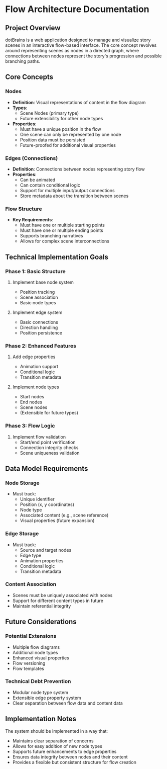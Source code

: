# Flow Architecture Documentation

## Project Overview

dotBrains is a web application designed to manage and visualize story scenes in an interactive flow-based interface. The core concept revolves around representing scenes as nodes in a directed graph, where connections between nodes represent the story's progression and possible branching paths.

## Core Concepts

### Nodes

- **Definition**: Visual representations of content in the flow diagram
- **Types**:
    - Scene Nodes (primary type)
    - Future extensibility for other node types
- **Properties**:
    - Must have a unique position in the flow
    - One scene can only be represented by one node
    - Position data must be persisted
    - Future-proofed for additional visual properties

### Edges (Connections)

- **Definition**: Connections between nodes representing story flow
- **Properties**:
    - Can be animated
    - Can contain conditional logic
    - Support for multiple input/output connections
    - Store metadata about the transition between scenes

### Flow Structure

- **Key Requirements**:
    - Must have one or multiple starting points
    - Must have one or multiple ending points
    - Supports branching narratives
    - Allows for complex scene interconnections

## Technical Implementation Goals

### Phase 1: Basic Structure

1. Implement base node system

    - Position tracking
    - Scene association
    - Basic node types

2. Implement edge system
    - Basic connections
    - Direction handling
    - Position persistence

### Phase 2: Enhanced Features

1. Add edge properties

    - Animation support
    - Conditional logic
    - Transition metadata

2. Implement node types
    - Start nodes
    - End nodes
    - Scene nodes
    - (Extensible for future types)

### Phase 3: Flow Logic

1. Implement flow validation
    - Start/end point verification
    - Connection integrity checks
    - Scene uniqueness validation

## Data Model Requirements

### Node Storage

- Must track:
    - Unique identifier
    - Position (x, y coordinates)
    - Node type
    - Associated content (e.g., scene reference)
    - Visual properties (future expansion)

### Edge Storage

- Must track:
    - Source and target nodes
    - Edge type
    - Animation properties
    - Conditional logic
    - Transition metadata

### Content Association

- Scenes must be uniquely associated with nodes
- Support for different content types in future
- Maintain referential integrity

## Future Considerations

### Potential Extensions

- Multiple flow diagrams
- Additional node types
- Enhanced visual properties
- Flow versioning
- Flow templates

### Technical Debt Prevention

- Modular node type system
- Extensible edge property system
- Clear separation between flow data and content data

## Implementation Notes

The system should be implemented in a way that:

- Maintains clear separation of concerns
- Allows for easy addition of new node types
- Supports future enhancements to edge properties
- Ensures data integrity between nodes and their content
- Provides a flexible but consistent structure for flow creation
